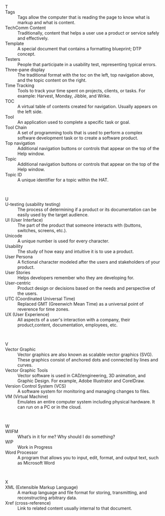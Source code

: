 <d1>
<dt>	T	</dt>  
<dd>		</dd>
  
<dt>	Tags	</dt>  
<dd>	Tags allow the computer that is reading the page to know what is markup and what is content.	</dd>
<dt>	TechComm Content	</dt>
<dd>	Traditionally, content that helps a user use a product or service safely and effectively.	</dd>
<dt>	Template 	</dt>
<dd>	A special document that contains a formatting blueprint; DTP concept.	</dd>
<dt>	Testers	</dt>
<dd>	People that participate in a usability test, representing typical errors.	</dd>
<dt>	Three-pane display	</dt>
<dd>	The traditional format with the toc on the left, top navigation above, and the topic content on the right.	</dd>
<dt>	Time Tracking	</dt>
<dd>	Tools to track your time spent on projects, clients, or tasks. For example: Harvest, Monday, Jibble, and Wrike.	</dd>
<dt>	TOC	</dt>
<dd>	A virtual table of contents created for navigation. Usually appears on the left side. 	</dd>
<dt>	Tool	</dt>
<dd>	An application used to complete a specific task or goal.	</dd>
<dt>	Tool Chain	</dt>
<dd>	A set of programming tools that is used to perform a complex software development task or to create a software product. 	</dd>
<dt>	Top navigation	</dt>
<dd>	Additional navigation buttons or controls that appear on the top of the Help window.	</dd>
<dt>	Topic	</dt>
<dd>	Additional navigation buttons or controls that appear on the top of the Help window.	</dd>
<dt>	Topic ID	</dt>
<dd>	A unique identifier for a topic within the HAT.	</dd>
<p>&nbsp;</p>
    
<dt>	U	</dt>

<dd>		</dd>
  
<dt>	U-testing (usability testing)	</dt>
<dd>	The process of determining if a product or its documentation can be easily used by the target audience.	</dd>
<dt>	UI (User Interface)	</dt>
<dd>	The part of the product that someone interacts with (buttons, switches, screens, etc.).	</dd>
<dt>	Unicode	</dt>
<dd>	A unique number is used for every character.	</dd>
<dt>	Usability	</dt>
<dd>	The study of how easy and intuitive it is to use a product.	</dd>
<dt>	User Persona	</dt>
<dd>	A fictional character modeled after the users and stakeholders of your product.	</dd>
<dt>	User Stories	</dt>
<dd>	Helps developers remember who they are developing for.	</dd>
<dt>	User-centric	</dt>
<dd>	Product design or decisions based on the needs and perspective of the users.	</dd>
<dt>	UTC (Coordinated Universal Time)	</dt>
<dd>	Replaced GMT (Greenwich Mean Time) as a universal point of reverence for time zones.	</dd>
<dt>	UX (User Experience)	</dt>
<dd>	All aspects of a user's interaction with a company, their product,content, documentation, employees, etc.	
    
<p>&nbsp;</p>
    
<dt>	V	</dt>

<dd>		</dd>
  
<dt>	Vector Graphic	</dt>
<dd>	Vector graphics are also known as scalable vector graphics (SVG). These graphics consist of anchored dots and connected by lines and curves.	</dd>
<dt>	Vector Graphic Tools	</dt>
<dd>	Vector software is used in CAD/engineering, 3D animation, and Graphic Design. For example, Adobe Illustrator and CorelDraw.	</dd>
<dt>	Version Control System (VCS)	</dt>
<dd>	A software system for monitoring and managing changes to files.	</dd>
<dt>	VM (Virtual Machine)	</dt>
<dd>	Emulates an entire computer system including physical hardware. It can run on a PC or in the cloud.	</dd>

<p>&nbsp;</p>
    
<dt>	W	</dt>

<dd>		</dd>
  
<dt>	WIIFM	</dt>
<dd>	What’s in it for me? Why should I do something?	</dd>
<dt>	WIP	</dt>
<dd>	Work in Progress	</dd>
<dt>	Word Processor	</dt>
<dd>	A program that allows you to input, edit, format, and output text, such as Microsoft Word	</dd>

<p>&nbsp;</p>
    
<dt>	X	</dt>

<dd>		</dd>
  
<dt>	XML (Extensible Markup Language)	</dt>
<dd>	A markup language and file format for storing, transmitting, and reconstructing arbitrary data. 	</dd>
<dt>	Xref (cross-reference)	</dt>
<dd>	Link to related content usually internal to that document.	</dd>
</d1>
